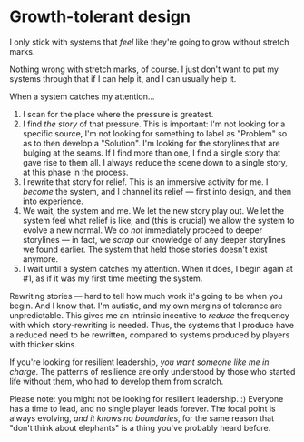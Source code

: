 # Growth-tolerant design

I only stick with systems that _feel_ like they're going to grow without stretch marks.

Nothing wrong with stretch marks, of course. I just don't want to put my systems through that if I can help it, and I can usually help it.

When a system catches my attention...

1. I scan for the place where the pressure is greatest.
2. I find _the story_ of that pressure. This is important: I'm not looking for a specific source, I'm not looking for something to label as "Problem" so as to then develop a "Solution". I'm looking for the storylines that are bulging at the seams. If I find more than one, I find a single story that gave rise to them all. I always reduce the scene down to a single story, at this phase in the process.
3. I rewrite that story for relief. This is an immersive activity for me. I _become_ the system, and I channel its relief — first into design, and then into experience.
4. We wait, the system and me. We let the new story play out. We let the system feel what relief is like, and (this is crucial) we allow the system to evolve a new normal. We do _not_ immediately proceed to deeper storylines — in fact, we _scrap_ our knowledge of any deeper storylines we found earlier. The system that held those stories doesn't exist anymore.
5. I wait until a system catches my attention. When it does, I begin again at #1, as if it was my first time meeting the system.

Rewriting stories — hard to tell how much work it's going to be when you begin. And I know that. I'm autistic, and my own margins of tolerance are unpredictable. This gives me an intrinsic incentive to _reduce_ the frequency with which story-rewriting is needed. Thus, the systems that I produce have a reduced need to be rewritten, compared to systems produced by players with thicker skins.

If you're looking for resilient leadership, _you want someone like me in charge_. The patterns of resilience are only understood by those who started life without them, who had to develop them from scratch.

Please note: you might not be looking for resilient leadership. :) Everyone has a time to lead, and no single player leads forever. The focal point is always evolving, _and it knows no boundaries_, for the same reason that "don't think about elephants" is a thing you've probably heard before.

